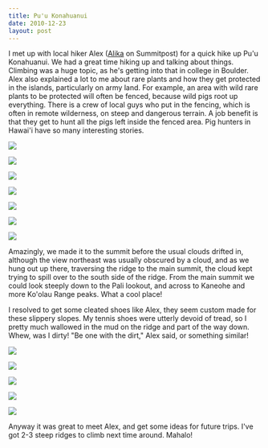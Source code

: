 ```yaml
---
title: Pu'u Konahuanui
date: 2010-12-23
layout: post
---
```


I met up with local hiker Alex ([Alika](http://www.summitpost.org/users/alika/58229) on
Summitpost) for a quick hike up Pu'u Konahuanui. We had a great time hiking
up and talking about things. Climbing was a huge topic, as he's getting
into that in college in Boulder. Alex also explained a lot to me about
rare plants and how they get protected in the islands, particularly on
army land. For example, an area with wild rare plants to be protected will
often be fenced, because wild pigs root up everything. There is a crew
of local guys who put in the fencing, which is often in remote wilderness,
on steep and dangerous terrain. A job benefit is that they get to hunt
all the pigs left inside the fenced area. Pig hunters in Hawai'i have so
many interesting stories.
  
  
[![](http://farm6.static.flickr.com/5044/5288120489_e5e274d49b.jpg)](http://www.flickr.com/photos/ripsawridge/5288120489/)
  
[![](http://farm6.static.flickr.com/5166/5288724330_c09c2b8ccd.jpg)](http://www.flickr.com/photos/ripsawridge/5288724330/)
  
[![](http://farm6.static.flickr.com/5088/5288123151_eabd8c4a53.jpg)](http://www.flickr.com/photos/ripsawridge/5288123151/)
  
[![](http://farm6.static.flickr.com/5002/5288727068_5bf9274196.jpg)](http://www.flickr.com/photos/ripsawridge/5288727068/)
  
[![](http://farm6.static.flickr.com/5049/5288125261_de61c8ccfe.jpg)](http://www.flickr.com/photos/ripsawridge/5288125261/)
  
[![](http://farm6.static.flickr.com/5006/5288126357_ea3be56d34.jpg)](http://www.flickr.com/photos/ripsawridge/5288126357/)
  
[![](http://farm6.static.flickr.com/5048/5288127011_10e0ed786d.jpg)](http://www.flickr.com/photos/ripsawridge/5288127011/)
  
  
Amazingly, we made it to the summit before the usual clouds drifted in,
although the view northeast was usually obscured by a cloud, and as we
hung out up there, traversing the ridge to the main summit, the cloud kept
trying to spill over to the south side of the ridge. From the main summit
we could look steeply down to the Pali lookout, and across to Kaneohe and
more Ko'olau Range peaks. What a cool place!
  
  
I resolved to get some cleated shoes like Alex, they seem custom made
for these slippery slopes. My tennis shoes were utterly devoid of tread,
so I pretty much wallowed in the mud on the ridge and part of the way down.
Whew, was I dirty! "Be one with the dirt," Alex said, or something similar!
  
  
  
[![](http://farm6.static.flickr.com/5247/5288132597_513e4a1197.jpg)](http://www.flickr.com/photos/ripsawridge/5288132597/)
  
[![](http://farm6.static.flickr.com/5125/5288133597_256c2da4f0.jpg)](http://www.flickr.com/photos/ripsawridge/5288133597/)
  
[![](http://farm6.static.flickr.com/5207/5288737602_36de11db23.jpg)](http://www.flickr.com/photos/ripsawridge/5288737602/)
  
[![](http://farm6.static.flickr.com/5047/5288739990_86c21a947b.jpg)](http://www.flickr.com/photos/ripsawridge/5288739990/)
  
[![](http://farm6.static.flickr.com/5209/5288139357_bc7567c6e2.jpg)](http://www.flickr.com/photos/ripsawridge/5288139357/)
  
  
  
Anyway it was great to meet Alex, and get some ideas for future trips.
I've got 2-3 steep ridges to climb next time around. Mahalo!
